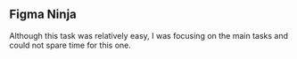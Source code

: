 
## Figma Ninja
Although this task was relatively easy, I was focusing on the main tasks and could not spare time for this one.